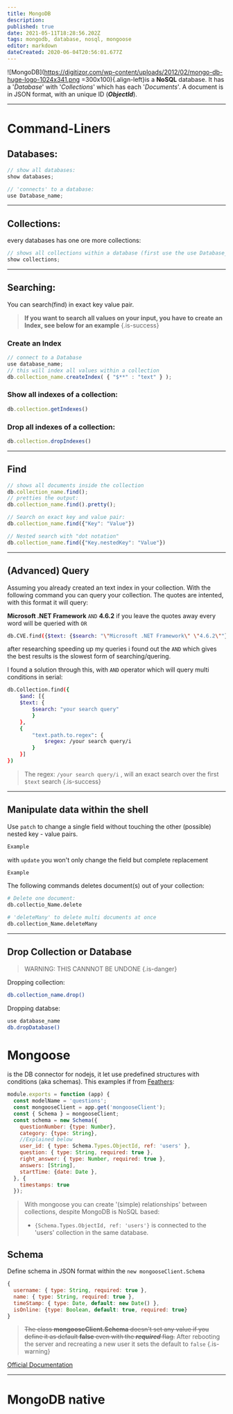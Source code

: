 ```yaml
---
title: MongoDB
description: 
published: true
date: 2021-05-11T18:28:56.202Z
tags: mongodb, database, nosql, mongoose
editor: markdown
dateCreated: 2020-06-04T20:56:01.677Z
---
```


![MongoDB](https://digitizor.com/wp-content/uploads/2012/02/mongo-db-huge-logo-1024x341.png =300x100){.align-left}is a **NoSQL** database.
It has a '*Database*' with '*Collections*' which has each '*Documents*'.
A document is in JSON format, with an unique ID (***ObjectId***).

---

# Command-Liners

## Databases:

```js
// show all databases: 
show databases;
```
```js
// 'connects' to a database:
use Database_name;
```
---
## Collections:
every databases has one ore more collections:

```js
// shows all collections within a database (first use the use Database_name command)
show collections;
```
---
## Searching:
You can search(find) in exact key value pair.
> **If you want to search all values on your input, you have to create an Index, see below for an example**
{.is-success}
### Create an Index
```js
// connect to a Database
use database_name;
// this will index all values within a collection
db.collection_name.createIndex( { "$**" : "text" } );
```

### Show all indexes of a collection:

```js
db.collection.getIndexes()
``` 


### Drop all indexes of a collection:

```js
db.collection.dropIndexes()
``` 
---
## Find
```js
// shows all documents inside the collection
db.collection_name.find();
// pretties the output:
db.collection_name.find().pretty();
```
```js
// Search on exact key and value pair:
db.collection_name.find({"Key": "Value"})
```
```js
// Nested search with "dot notation"
db.collection_name.find({"Key.nestedKey": "Value"})
```
---

## (Advanced) Query
Assuming you already created an text index in your collection.
With the following command you can query your collection.
The quotes are intented, with this format it will query:

**Microsoft .NET Framework** `AND` **4.6.2**
if you leave the quotes away every word will be queried with `OR`

```bash
db.CVE.find({$text: {$search: "\"Microsoft .NET Framework\" \"4.6.2\""}}).pretty()
```


after researching speeding up my queries i found out the `AND` which gives the best results is the slowest form of searching/quering.

I found a solution through this, with `AND` operator which will query multi conditions in serial:

```bash
db.Collection.find({
	$and: [{
  	$text: {
    	$search: "your search query"
		}
	},
	{
		"text.path.to.regex": {
			$regex: /your search query/i
		}
	}]
})
```

> The regex: `/your search query/i` , will an exact search over the first `$text` search
{.is-success}


----

## Manipulate data within the shell
Use `patch` to change a single field without touching the other (possible) nested key - value pairs.

```bash
Example
```

with `update` you won't only change the field but complete replacement

```bash
Example
```

The following commands deletes document(s) out of your collection:
```bash
# Delete one document:
db.collectio_Name.delete
```
``` bash
# 'deleteMany' to delete multi documents at once
db.collection_Name.deleteMany
```


---
## Drop Collection or Database
> WARNING: THIS CANNNOT BE UNDONE
{.is-danger}

Dropping collection:
```bash
db.collection_name.drop()

```

Dropping databse:
```bash
use database_name
db.dropDatabase()
```


# Mongoose

is the DB connector for nodejs, it let use predefined structures with conditions (aka schemas).
This examples if from [Feathers](/Feathers):
```js
module.exports = function (app) {
  const modelName = 'questions';
  const mongooseClient = app.get('mongooseClient');
  const { Schema } = mongooseClient;
  const schema = new Schema({
    questionNumber: {type: Number},
    category: {type: String},
    //Explained below
    user_id: { type: Schema.Types.ObjectId, ref: 'users' },
    question: { type: String, required: true },
    right_answer: { type: Number, required: true },
    answers: [String],
    startTime: {date: Date },
  }, {
    timestamps: true
  });
```

> With mongoose you can create '(simple) relationships' between collections, despite MongoDB is NoSQL based:
> - `{Schema.Types.ObjectId, ref: 'users'}` is connected to the 'users' collection in the same database.

## Schema
Define schema in JSON format within the `new mongooseClient.Schema`

```js
{
  username: { type: String, required: true },
  name: { type: String, required: true },
  timeStamp: { type: Date, default: new Date() },
  isOnline: {type: Boolean, default: true, required: true}
}
```
> ~~The class **mongooseClient.Schema** doesn't set any value if you define it as default **false** even with the ***required*** flag.~~ 
After rebooting the server and recreating a new user it sets the default to `false`
{.is-warning}


[Official Documentation](http://mongoosejs.com/docs/models.html)

---
# MongoDB native

```bash
```